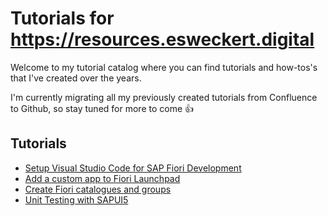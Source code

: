 # Tutorials for https://resources.esweckert.digital
Welcome to my tutorial catalog where you can find tutorials and how-tos's that I've created over the years.

I'm currently migrating all my previously created tutorials from Confluence to Github, so stay tuned for more to come :thumbsup:

## Tutorials
- [Setup Visual Studio Code for SAP Fiori Development](Setup-Vs-Code/README.md)
- [Add a custom app to Fiori Launchpad](add-a-custom-app-to-launchpad/README.md)
- [Create Fiori catalogues and groups](create-launchpad-catalog/README.md)
- [Unit Testing with SAPUI5](unit-testing-sapui5/README.md)

